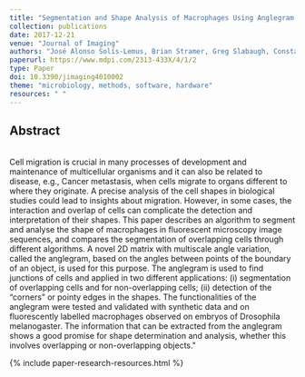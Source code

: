 ```yaml
---
title: "Segmentation and Shape Analysis of Macrophages Using Anglegram Analysis"
collection: publications
date: 2017-12-21
venue: "Journal of Imaging"
authors: "José Alonso Solís-Lemus, Brian Stramer, Greg Slabaugh, Constantino Carlos Reyes-Aldasoro"
paperurl: https://www.mdpi.com/2313-433X/4/1/2
type: Paper
doi: 10.3390/jimaging4010002
theme: "microbiology, methods, software, hardware"
resources: " "
---
```

<h2> Abstract </h2>  <br> Cell migration is crucial in many processes of development and maintenance of multicellular organisms and it can also be related to disease, e.g., Cancer metastasis, when cells migrate to organs different to where they originate. A precise analysis of the cell shapes in biological studies could lead to insights about migration. However, in some cases, the interaction and overlap of cells can complicate the detection and interpretation of their shapes. This paper describes an algorithm to segment and analyse the shape of macrophages in fluorescent microscopy image sequences, and compares the segmentation of overlapping cells through different algorithms. A novel 2D matrix with multiscale angle variation, called the anglegram, based on the angles between points of the boundary of an object, is used for this purpose. The anglegram is used to find junctions of cells and applied in two different applications: (i) segmentation of overlapping cells and for non-overlapping cells; (ii) detection of the “corners” or pointy edges in the shapes. The functionalities of the anglegram were tested and validated with synthetic data and on fluorescently labelled macrophages observed on embryos of Drosophila melanogaster. The information that can be extracted from the anglegram shows a good promise for shape determination and analysis, whether this involves overlapping or non-overlapping objects."

{% include paper-research-resources.html %}
